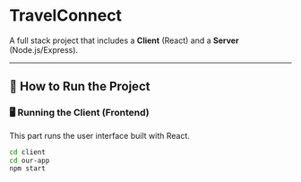 # TravelConnect

A full stack project that includes a **Client** (React) and a **Server** (Node.js/Express).

---

## 🚀 How to Run the Project

### 🖥️ Running the Client (Frontend)

This part runs the user interface built with React.

```bash
cd client
cd our-app
npm start

